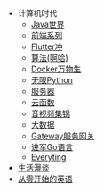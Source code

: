 
<!-- _navbar.md -->

- 计算机时代
    - [Java世界](/计算机时代/Java世界/README.md)
    - [前端系列](/计算机时代/前端系列/README.md)
    - [Flutter冲](/计算机时代/Flutter冲/README.md)
    - [算法(啊哈)](/计算机时代/算法(啊哈)/README.md)
    - [Docker万物生](/计算机时代/Docker万物生/README.md)
    - [无限Python](/计算机时代/无限Python/README.md)
    - [服务器](/计算机时代/服务器/README.md)
    - [云函数](/计算机时代/云函数/README.md)
    - [音视频集锦](/计算机时代/音视频集锦/README.md)
    - [大数据](/计算机时代/大数据/README.md)
    - [Gateway服务网关](/计算机时代/Gateway服务网关/README.md)
    - [进军Go语言](/计算机时代/进军Go语言/README.md)
    - [Everyting](/计算机时代/Everyting/README.md)
- [生活漫谈](/生活漫谈/README.md)
- [从零开始的英语](/从零开始的英语/README.md)
